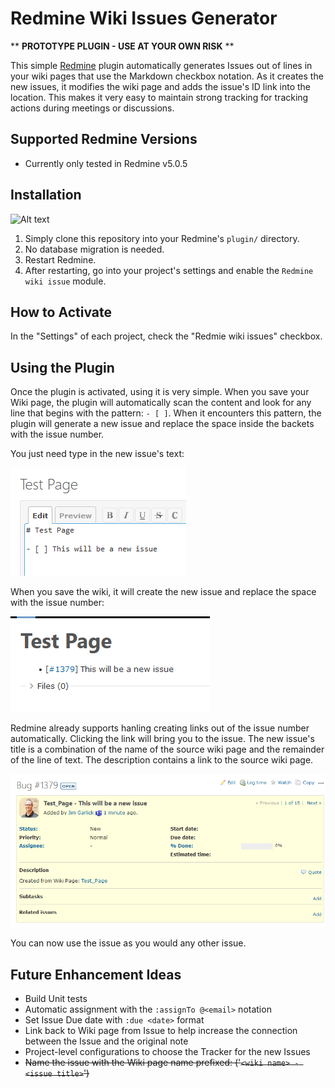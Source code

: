 # Redmine Wiki Issues Generator

** **PROTOTYPE PLUGIN - USE AT YOUR OWN RISK** **

This simple [Redmine](https://www.redmine.org/) plugin automatically generates Issues out of lines in your wiki pages that use the Markdown checkbox notation. As it creates the new issues, it modifies the wiki page and adds the issue's ID link into the location. This makes it very easy to maintain strong tracking for tracking actions during meetings or discussions.

## Supported Redmine Versions

* Currently only tested in Redmine v5.0.5

## Installation
![Alt text](image.png)
1. Simply clone this repository into your Redmine's `plugin/` directory.
2. No database migration is needed.
4. Restart Redmine.
5. After restarting, go into your project's settings and enable the `Redmine wiki issue` module.

## How to Activate

In the "Settings" of each project, check the "Redmie wiki issues" checkbox.

## Using the Plugin

Once the plugin is activated, using it is very simple. When you save your Wiki page, the plugin will automatically scan the content and look for any line that begins with the pattern: `- [ ]`. When it encounters this pattern, the plugin will generate a new issue and replace the space inside the backets with the issue number. 

You just need type in the new issue's text:

![](docs/editing-wiki-task.png)

When you save the wiki, it will create the new issue and replace the space with the issue number:

![Alt text](docs/saved-wiki-task.png)

Redmine already supports hanling creating links out of the issue number automatically. Clicking the link will bring you to the issue. The new issue's title is a combination of the name of the source wiki page and the remainder of the line of text. The description contains a link to the source wiki page.

![Alt text](docs/new-issue.png)

You can now use the issue as you would any other issue.

## Future Enhancement Ideas

* Build Unit tests
* Automatic assignment with the `:assignTo @<email>` notation
* Set Issue Due date with `:due <date>` format
* Link back to Wiki page from Issue to help increase the connection between the Issue and the original note
* Project-level configurations to choose the Tracker for the new Issues
* ~~Name the issue with the Wiki page name prefixed: ('`<wiki name> - <issue title>`')~~

